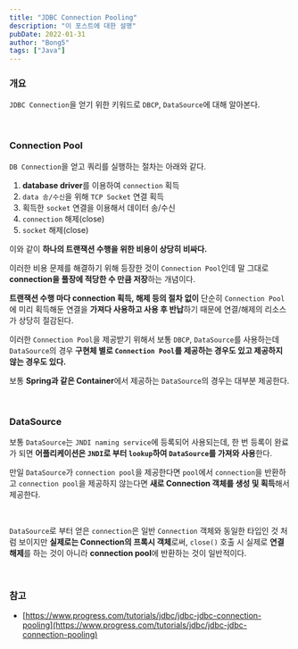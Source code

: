 ```yaml
---
title: "JDBC Connection Pooling"
description: "이 포스트에 대한 설명"
pubDate: 2022-01-31
author: "Bong5"
tags: ["Java"]
---
```

### 개요

`JDBC Connection`을 얻기 위한 키워드로 `DBCP`, `DataSource`에 대해 알아본다.

<br>

### Connection Pool

`DB Connection`을 얻고 쿼리를 실행하는 절차는 아래와 같다.

1. **database driver**를 이용하여 `connection` 획득
2. `data 송/수신`을 위해 `TCP Socket` 연결 획득
3. 획득한 `socket` 연결을 이용해서 데이터 송/수신
4. `connection` 해제(close)
5. `socket` 해제(close)

이와 같이 **하나의 트랜잭션 수행을 위한 비용이 상당히 비싸다.**

이러한 비용 문제를 해결하기 위해 등장한 것이 `Connection Pool`인데 말 그대로 **connection을 풀장에 적당한 수 만큼 저장**하는 개념이다.

**트랜잭션 수행 마다 connection 획득, 해제 등의 절차 없이** 단순히 `Connection Pool`에 미리 획득해둔 연결을 **가져다 사용하고 사용 후 반납**하기 때문에 연결/해제의 리소스가 상당히 절감된다.

이러한 `Connection Pool`을 제공받기 위해서 보통 `DBCP`, `DataSource`를 사용하는데 `DataSource`의 경우 **구현체 별로 `Connection Pool`를 제공하는 경우도 있고 제공하지 않는 경우도 있다.**

보통 **Spring과 같은 Container**에서 제공하는 `DataSource`의 경우는 대부분 제공한다.

<br>

### DataSource

보통 `DataSource`는 `JNDI naming service`에 등록되어 사용되는데, 한 번 등록이 완료가 되면 **어플리케이션은 `JNDI`로 부터 `lookup`하여 `DataSource`를 가져와 사용**한다.

<script src="https://gist.github.com/BongHoLee/2468b061625d195b245bc04acb73a4ab.js"></script>

만일 `DataSource`가 `connection pool`을 제공한다면 `pool`에서 `connection`을 반환하고 `connection pool`을 제공하지 않는다면 **새로 Connection 객체를 생성 및 획득**해서 제공한다.

<br>

<script src="https://gist.github.com/BongHoLee/4ef1cc9d37f4e9cc967940f8de32660b.js"></script>

`DataSource`로 부터 얻은 `connection`은 일반 `Connection` 객체와 동일한 타입인 것 처럼 보이지만 **실제로는 Connection의 프록시 객체**로써, `close()` 호출 시 실제로 **연결 해제**를 하는 것이 아니라 **connection pool**에 반환하는 것이 일반적이다.

<br>

### 참고

- [https://www.progress.com/tutorials/jdbc/jdbc-jdbc-connection-pooling](https://www.progress.com/tutorials/jdbc/jdbc-jdbc-connection-pooling)